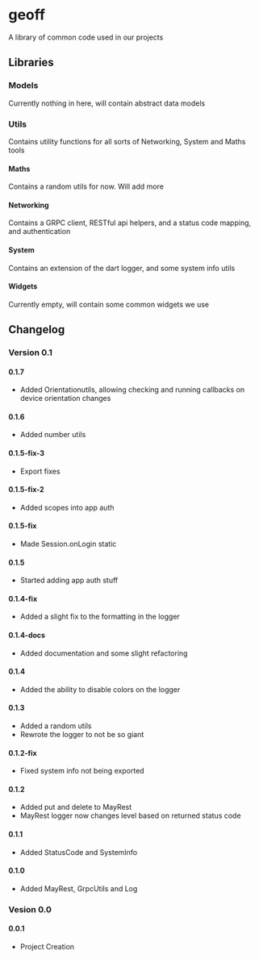 # **geoff**
A library of common code used in our projects


## **Libraries**
### **Models**
Currently nothing in here, will contain abstract data models

### **Utils**
Contains utility functions for all sorts of Networking, System and Maths tools
#### **Maths**
Contains a random utils for now. Will add more
#### **Networking**
Contains a GRPC client, RESTful api helpers, and a status code mapping, and authentication
#### **System**
Contains an extension of the dart logger, and some system info utils

#### **Widgets**
Currently empty, will contain some common widgets we use

## **Changelog**

### **Version 0.1**
#### **0.1.7**
- Added Orientationutils, allowing checking and running callbacks on device orientation changes

#### **0.1.6**
- Added number utils

#### **0.1.5-fix-3**
- Export fixes
  
#### **0.1.5-fix-2**
- Added scopes into app auth

#### **0.1.5-fix**
- Made Session.onLogin static

#### **0.1.5**
- Started adding app auth stuff

#### **0.1.4-fix**
- Added a slight fix to the formatting in the logger

#### **0.1.4-docs**
- Added documentation and some slight refactoring

#### **0.1.4**
- Added the ability to disable colors on the logger

#### **0.1.3**
- Added a random utils
- Rewrote the logger to not be so giant

#### **0.1.2-fix**
- Fixed system info not being exported

#### **0.1.2**
- Added put and delete to MayRest
- MayRest logger now changes level based on returned status code

#### **0.1.1**
- Added StatusCode and SystemInfo

#### **0.1.0**
- Added MayRest, GrpcUtils and Log

### **Vesion 0.0**
#### **0.0.1**
- Project Creation
